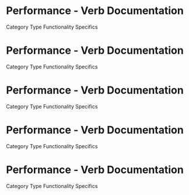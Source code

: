  
# Performance - Verb Documentation
 
Category                  Type                      Functionality             Specifics                
 
# Performance - Verb Documentation
 
Category                  Type                      Functionality             Specifics                
 
# Performance - Verb Documentation
 
Category                  Type                      Functionality             Specifics                
 
# Performance - Verb Documentation
 
Category                  Type                      Functionality             Specifics                
 
# Performance - Verb Documentation
 
Category                  Type                      Functionality             Specifics                

